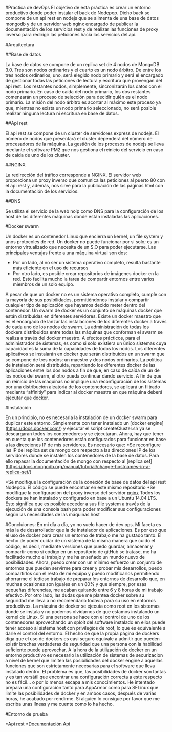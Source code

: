 #Practica de devOps
El objetivo de esta práctica es crear un entorno productivo donde poder instalar el back de Nodepop. Dicho back se compone de un api rest en nodejs que se alimenta de una base de datos mongodb y de un servidor web nginx encargado de publicar la documentación de los servicios rest y de realizar las funciones de proxy inverso para redirigir las peticiones hacía los servicios del api.

#Arquitectura

##Base de datos

La base de datos se compone de un replica set de 4 nodos de MongoDB 3.0. Tres son nodos ordinarios y el cuarto es un nodo árbitro. De entre los tres nodos ordinarios, uno, será elegido nodo primario y será el encargado de gestionar todas las peticiones de lectura y escritura que provengan del api rest. Los restantes nodos, simplemente, sincronizarán los datos con el nodo primario. En caso de caída del nodo primario, los dos restantes comenzarán un proceso de selección para decidir quién es el nodo primario. La misión del nodo árbitro es acortar al máximo este proceso ya que, mientras no exista un nodo primario seleccionado, no será posible realizar ninguna lectura ni escritura en base de datos.

##Api rest

El api rest se compone de un cluster de servidores express de nodejs. El número de nodos que presentará el cluster dependerá del número de procesadores de la máquina. La gestión de los procesos de nodejs se lleva mediante el software PM2 que nos gestiona el reinicio del servicio en caso de caída de uno de los cluster.

##NGINX

La redirección del tráfico corresponde a NGINX. El servidor web proporciona un proxy inverso que comunica las peticiones al puerto 80 con el api rest y, además, nos sirve para la publicación de las páginas html con la documentación de los servicios.

##DNS

Se utiliza el servicio de la web noip como DNS para la configuración de los host de las diferentes máquinas donde están instaladas las aplicaciones.

#Docker swarm

Un docker es un contenedor Linux que encierra un kernel, un file system y unos protocoles de red. Un docker no puede funcionar por si solo; es un entorno virtualizado que necesita de un S.O para poder ejecutarse. Las principales ventajas frente a una máquina virtual son dos:
* Por un lado, al no ser un sistema operativo completo, resulta bastante más eficiente en el uso de recursos
* Por otro lado, es posible crear repositorios de imágenes docker en la red. Esto facilita mucho la tarea de compartir entornos entre varios miembros de un solo equipo.

A pesar de que un docker no es un sistema operativo completo, cumple con la mayoría de sus posibilidades, permitiéndonos instalar y compartir cualquier tipo de aplicación que hayamos decido meter dentro del contenedor.
Un swarm de docker es un conjunto de máquinas docker que están distribuidas en diferentes servidores. Existe un docker maestro que es el encargado de lanzar las instalaciones de los diferentes docker a través de cada uno de los nodos de swarm. La administración de todas los dockers distribuidos entre todas las máquinas que conforman el swarm se realiza a través del docker maestro. A efectos prácticos, para el administrador de sistemas, es como si solo existiera un único sistemas cuya capacidad es la suma de la capacidades de todos los nodos. 
Los diferentes aplicativos se instalarán en docker que serán distribuidos en un swarm que se compone de tres nodos: un maestro y dos nodos ordinarios. La política de instalación será distribuida, repartiendo los diferentes docker de las aplicaciones entre los dos nodos a fin de que, en caso de caída de un de los nodos del swarm, el otro pueda continuar dando servicio.
A fin de que un reinicio de las maquinas no implique una reconfiguración de los sistemas por una distribución aleatoria de los contenedores, se aplicará un filtrado mediante “affinitiy” para indicar al docker maestra en que máquina deberá ejecutar que docker.

#Instalación

En un principio, no es necesaria la instalación de un docker swarm para duplicar este entorno. Simplemente con tener instalado un [docker engine] (https://docs.docker.com/) y ejecutar el script createCluster.sh ya se descargaran todos los contenedores y se ejecutaran. Ahora, hay que tener en cuenta que los contenedores están configurados para funcionar en base a las direcciones IP de mis servidores. Es necesario que:
*Se reconfigure las IP del replica set de mongo con respecto a las direcciones IP de los servidores donde se instalen los contenedores de la base de datos. Para ello repasar la documentación de mongo con respecto al [replica set] (https://docs.mongodb.org/manual/tutorial/change-hostnames-in-a-replica-set/)

*Se modifique la configuración de la conexión de base de datos del api rest Nodepop. El código se puede encontrar en este mismo repositorio
*Se modifique la configuración del proxy inverso del servidor [nginx]( http://nginx.org/en/docs/http/ngx_http_proxy_module.html)
Todos los dockers se han instalado y configurado en base a un Ubuntu 14.04 LTS. Esto significa que es posible acceder a sus file system a través de la ejecución de una consola bash para poder modificar sus configuraciones según las necesidades de las máquinas host

#Concluiones:
En mi día a día, yo no suelo hacer de dev ops. Mi faceta es más la de desarrollador que la de instalador de aplicaciones. Es por eso que el uso de docker para crear un entorno de trabajo me ha gustado tanto. El hecho de poder cuidar de un sistema de la misma manera que cuido el código, es decir, mediante versiones que puedo guardar, almacenar y compartir como si código en un repositorio de gitHub se tratase, me ha facilitado mucho el trabajo y me ha enseñado un mundo nuevo de posibilidades. Ahora, puedo crear con un mínimo esfuerzo un conjunto de entornos que pueden servirme para crear y probar mis desarrollos, puedo compartirlos con el resto de mi equipo y puedo modificarlos  permitiendo ahorrarme el tedioso trabajo de preparar los entornos de desarrollo que, en  muchas ocasiones son iguales en un 80% y que siempre, por esas pequeñas diferencias, me acaban quitando entre 6 y 8 horas de mi trabajo efectivo. 
Por otro lado, las dudas que me plantea docker sobre su seguridad me lleva a no recomendarlo todavía para su uso en entornos productivos. La máquina de docker se ejecuta como root en los sistemas donde se instala y no podemos olvidarnos de que estamos instalando un kernel de Linux. Si una persona se hace con el control de uno de los contenedores aprovechando un sploit del software instalado en ellos puede tener acceso al sistema host con privilegios de root, lo que es equivalente a darle el control del entorno. El hecho de que la propia página de dockers diga que el uso de dockers es casi seguro equivale a admitir que pueden existir brechas verdaderas de seguridad que una persona con la habilidad suficiente puede aprovechar.
A la hora de la utilización de docker en un entorno productivo es necesario la utilización de sistemas de securizacion a nivel de kernel que limiten las posibilidades del docker engine a aquellas funciones que son estrictamente necesarias para el software que lleva instalado dentro. El problema es que, las posibilidades de docker son tantas y es tan versátil que encontrar una configuración correcta a este respecto no es fácil… o por lo menos escapa a mis conocimientos. He intentado prepara una configuración tanto para AppArmor como para SELinux que limite las posibilidades de docker y en ambos casos, después de varias horas, he acabado por rendirme.
Si alguien lo consigue por favor que me escriba unas líneas y me cuente como lo ha hecho. 

#Entorno de prueba

*[Api rest]( http://dockernodetwo.ddns.net/)
*[Documentación Api](http://dockernodetwo.ddns.net/docs/)
